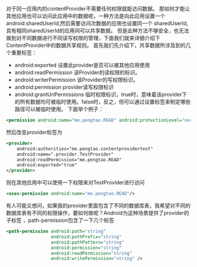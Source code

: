 对于同一应用内的contentProvider不需要任何权限就能访问数据。
那如何才能让其他应用也可以访问此应用中的数据呢，一种方法是向此应用设置一个android:sharedUserId,然后需要访问次数据的应用也设置同一个
sharedUserId,具有相同sharedUserId的应用间可以共享数据。
但是此种方法不够安全，也无法做到对不同数据进行不同读写权限的管理，下面我们就来详细介绍下ContentProvider中的数据共享规则。
首先我们先介绍下，共享数据所涉及到的几个重要标签：
* android:exported 设置此provider是否可以被其他应用使用
* android:readPermission 该Provider的读权限的标识。
* android:writerPermission 该Provider的写权限标识。
* android:permission provider读写权限标识
* android:grantUriPermissions 临时权限标识，true时，意味着该provider下的所有数据均可被临时使用。false时，反之，但可以通过设置<grant-uri-permission>标签来制定哪些路径可以被临时使用。
下面举个例子：
```xml
<permission android:name="me.pengtao.READ" android:protectionLevel="normal"/>
```
然后改变provider标签为
```xml
<provider>
    android:authorities="me.pengtao.contentprovidertest"
    android:name=".provider.TestProvider"
    android:readPermission="me.pengtao.READ"
    android:exported="true"
</provider>
```
则在其他应用中可以使用一下权限来对TestProvider进行访问
```xml
<uses-permission android:name="me.pengtao.READ"/>
```
有人可能又想问，如果我的provider里面包含了不同的数据库表，我希望对不同的数据库表有不同的权限操作，要如何做呢？Android为这种场景提供了provider的子标签
<path-permission>，path-permission包含了一下几个标签
```xml
<path-permission android:path="string"
                 android:pathPrefix="string"
                 android:pathPattern="string"
                 android:permission="string"
                 android:readPermission="string"
                 android:writePermission="string" />
```